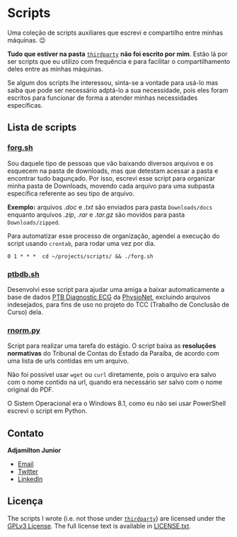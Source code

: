 # Scripts
Uma coleção de scripts auxiliares que escrevi e compartilho entre minhas máquinas. 😉

__Tudo que estiver na pasta__ [`thirdparty`](https://github.com/ajunior/scripts/tree/master/thirdparty) __não foi escrito por mim__. Estão lá por ser scripts que eu utilizo com frequência e para facilitar o compartilhamento deles entre as minhas máquinas.

Se algum dos scripts lhe interessou, sinta-se a vontade para usá-lo mas saiba que pode ser necessário adptá-lo a sua necessidade, pois eles foram escritos para funcionar de forma a atender minhas necessidades específicas.

## Lista de scripts

### [forg.sh](forg.sh)

Sou daquele tipo de pessoas que vão baixando diversos arquivos e os esquecem na pasta de downloads, mas que detestam acessar a pasta e encontrar tudo bagunçado. Por isso, escrevi esse script para organizar minha pasta de Downloads, movendo cada arquivo para uma subpasta específica referente ao seu tipo de arquivo.

__Exemplo:__ arquivos _.doc_ e _.txt_ são enviados para pasta ```Downloads/docs``` enquanto arquivos _.zip_, _.rar_ e _.tar.gz_ são movidos para pasta ```Downloads/zipped```.

Para automatizar esse processo de organização, agendei a execução do script usando `crontab`, para rodar uma vez por dia.

```
0 1 * * *  cd ~/projects/scripts/ && ./forg.sh
```

### [ptbdb.sh](ptbdb.sh)

Desenvolvi esse script para ajudar uma amiga a baixar automaticamente a base de dados [PTB Diagnostic ECG](https://physionet.org/physiobank/database/ptbdb/) da [PhysioNet](https://physionet.org), excluindo arquivos indesejados, para fins de uso no projeto do TCC (Trabalho de Conclusão de Curso) dela.

### [rnorm.py](rnorm.py)

Script para realizar uma tarefa do estágio. O script baixa as __resoluções normativas__ do Tribunal de Contas do Estado da Paraíba, de acordo com uma lista de urls contidas em um arquivo.

Não foi possível usar `wget` ou `curl` diretamente, pois o arquivo era salvo com o nome contido na url, quando era necessário ser salvo com o nome original do PDF.

O Sistem Operacional era o Windows 8.1, como eu não sei usar PowerShell escrevi o script em Python.

## Contato

__Adjamilton Junior__

- [Email](mailto:jr@ieee.org)
- [Twitter](https://twitter.com/ajr_almeida)
- [LinkedIn](https://www.linkedin.com/in/junioralmeida/)

## Licença

The scripts I wrote (i.e. not those under [`thirdparty`](https://github.com/ajunior/scripts/tree/master/thirdparty)) are licensed under the [GPLv3 License](https://en.wikipedia.org/wiki/GNU_General_Public_License). The full license text is available in [LICENSE.txt](https://github.com/ajunior/scripts/blob/master/LICENSE.txt).